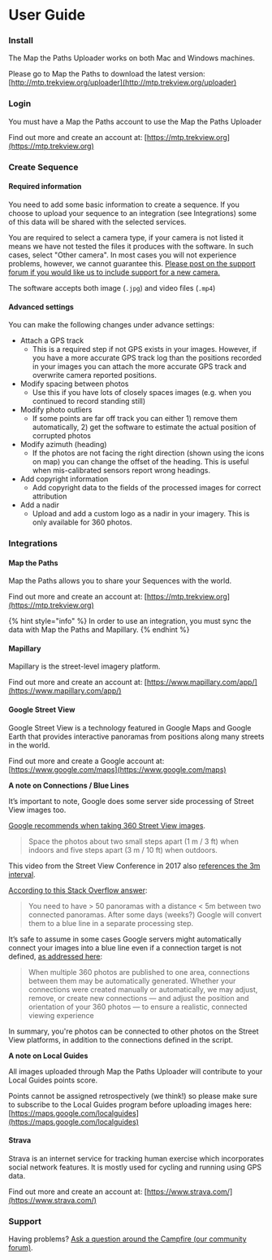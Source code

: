 # User Guide

### Install

The Map the Paths Uploader works on both Mac and Windows machines.

Please go to Map the Paths to download the latest version: [http://mtp.trekview.org/uploader](http://mtp.trekview.org/uploader)

### Login

You must have a Map the Paths account to use the Map the Paths Uploader 

Find out more and create an account at: [https://mtp.trekview.org](https://mtp.trekview.org)

### Create Sequence

#### Required information

You need to add some basic information to create a sequence. If you choose to upload your sequence to an integration \(see Integrations\) some of this data will be shared with the selected services.

You are required to select a camera type, if your camera is not listed it means we have not tested the files it produces with the software. In such cases, select "Other camera". In most cases you will not experience problems, however, we cannot guarantee this. [Please post on the support forum if you would like us to include support for a new camera.](https://campfire.trekview.org/c/support/8)

The software accepts both image \(`.jpg`\) and video files \(`.mp4`\)

#### Advanced settings

You can make the following changes under advance settings:

* Attach a GPS track
  * This is a required step if not GPS exists in your images. However, if you have a more accurate GPS track log than the positions recorded in your images you can attach the more accurate GPS track and overwrite camera reported positions.
* Modify spacing between photos
  * Use this if you have lots of closely spaces images \(e.g. when you continued to record standing still\)
* Modify photo outliers
  * If some points are far off track you can either 1\) remove them automatically, 2\) get the software to estimate the actual position of corrupted photos
* Modify azimuth \(heading\)
  * If the photos are not facing the right direction \(shown using the icons on map\) you can change the offset of the heading. This is useful when mis-calibrated sensors report wrong headings.
* Add copyright information
  * Add copyright data to the fields of the processed images for correct attribution
* Add a nadir
  * Upload and add a custom logo as a nadir in your imagery. This is only available for 360 photos.

### Integrations

#### Map the Paths

Map the Paths allows you to share your Sequences with the world.

Find out more and create an account at: [https://mtp.trekview.org](https://mtp.trekview.org)

{% hint style="info" %}
In order to use an integration, you must sync the data with Map the Paths and Mapillary.
{% endhint %}

#### Mapillary

Mapillary is the street-level imagery platform.

Find out more and create an account at: [https://www.mapillary.com/app/](https://www.mapillary.com/app/)

#### Google Street View

Google Street View is a technology featured in Google Maps and Google Earth that provides interactive panoramas from positions along many streets in the world.

Find out more and create a Google account at: [https://www.google.com/maps](https://www.google.com/maps)

**A note on Connections / Blue Lines**

It’s important to note, Google does some server side processing of Street View images too.

[Google recommends when taking 360 Street View images](https://support.google.com/maps/answer/7012050?hl=en&ref_topic=627560).

> Space the photos about two small steps apart \(1 m / 3 ft\) when indoors and five steps apart \(3 m / 10 ft\) when outdoors.

This video from the Street View Conference in 2017 also [references the 3m interval](https://www.youtube.com/watch?v=EW8YKwuFGkc).

[According to this Stack Overflow answer](https://stackoverflow.com/questions/54237231/how-to-create-a-path-on-street-view):

> You need to have &gt; 50 panoramas with a distance &lt; 5m between two connected panoramas. After some days \(weeks?\) Google will convert them to a blue line in a separate processing step.

It’s safe to assume in some cases Google servers might automatically connect your images into a blue line even if a connection target is not defined, [as addressed here](https://support.google.com/contributionpolicy/answer/7411351):

> When multiple 360 photos are published to one area, connections between them may be automatically generated. Whether your connections were created manually or automatically, we may adjust, remove, or create new connections — and adjust the position and orientation of your 360 photos — to ensure a realistic, connected viewing experience

In summary, you're photos can be connected to other photos on the Street View platforms, in addition to the connections defined in the script.

**A note on Local Guides**

All images uploaded through Map the Paths Uploader will contribute to your Local Guides points score.

Points cannot be assigned retrospectively \(we think!\) so please make sure to subscribe to the Local Guides program before uploading images here: [https://maps.google.com/localguides](https://maps.google.com/localguides)

#### Strava

Strava is an internet service for tracking human exercise which incorporates social network features. It is mostly used for cycling and running using GPS data.

Find out more and create an account at: [https://www.strava.com/](https://www.strava.com/)

### Support

Having problems? [Ask a question around the Campfire \(our community forum\)](https://campfire.trekview.org/c/support/8).

